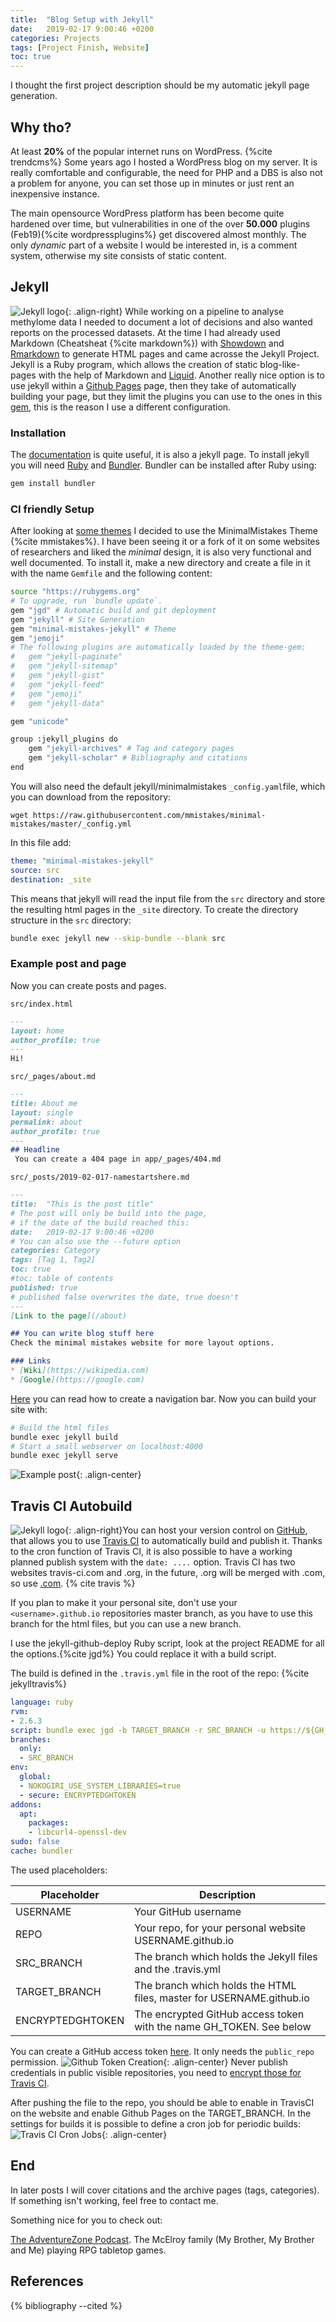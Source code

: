 ```yaml
---
title:  "Blog Setup with Jekyll"
date:   2019-02-17 9:00:46 +0200
categories: Projects
tags: [Project Finish, Website]
toc: true
---
```

I thought the first project description should be my automatic jekyll page generation.

## Why tho?
At least **20%** of the popular internet runs on WordPress. {%cite trendcms%} Some years ago I hosted a WordPress blog on my server. It is really comfortable and configurable, the need for PHP and a DBS is also not a problem for anyone, you can set those up in minutes or just rent an inexpensive instance.

The main opensource WordPress platform has been become quite hardened over time, but vulnerabilities in one of the over **50.000** plugins (Feb19){%cite wordpressplugins%} get discovered almost monthly.  The only _dynamic_ part of a website I would be interested in, is a comment system, otherwise my site consists of static content.

## Jekyll
![Jekyll logo](/assets/images/jekylllogo.png){: .align-right} While working on a pipeline to analyse methylome data I needed to document a lot of decisions and also wanted reports on the processed datasets. At the time I had already used Markdown (Cheatsheat {%cite markdown%}) with [Showdown](https://github.com/showdownjs/showdown) and [Rmarkdown](https://rmarkdown.rstudio.com) to generate HTML pages and came acrosse the Jekyll Project. Jekyll is a Ruby program, which allows the creation of static blog-like-pages with the help of Markdown and [Liquid](https://shopify.github.io/liquid/).
Another really nice option is to use jekyll within a [Github Pages](https://pages.github.com) page, then they take of automatically building your page, but they limit the plugins you can use to the ones in this [gem](https://github.com/github/pages-gem), this is the reason I use a different configuration.

### Installation 
The  [documentation](https://jekyllrb.com/docs/) is quite useful, it is also a jekyll page. To install jekyll you will need [Ruby](https://www.ruby-lang.org/en/documentation/installation/) and [Bundler](https://bundler.io/#getting-started). Bundler can be installed after Ruby using:
``` sh
gem install bundler
```

### CI friendly Setup 
After looking at [some themes](http://jekyllthemes.org) I decided to use the MinimalMistakes Theme {%cite mmistakes%}. I have been seeing it or a fork of it on some websites of researchers and liked the *minimal* design, it is also very functional and well documented. To install it, make a new directory and create a file in it with the name `Gemfile` and the following content:

``` sh
source "https://rubygems.org"
# To upgrade, run `bundle update`.
gem "jgd" # Automatic build and git deployment
gem "jekyll" # Site Generation
gem "minimal-mistakes-jekyll" # Theme
gem "jemoji"
# The following plugins are automatically loaded by the theme-gem:
#   gem "jekyll-paginate"
#   gem "jekyll-sitemap"
#   gem "jekyll-gist"
#   gem "jekyll-feed"
#   gem "jemoji"
#   gem "jekyll-data"

gem "unicode"

group :jekyll_plugins do
    gem "jekyll-archives" # Tag and category pages
    gem "jekyll-scholar" # Bibliography and citations
end
```

You will also need the default jekyll/minimalmistakes `_config.yaml`file, which you can download from the repository:
```
wget https://raw.githubusercontent.com/mmistakes/minimal-mistakes/master/_config.yml
```

In this file add:
``` yml
theme: "minimal-mistakes-jekyll"
source: src
destination: _site
```

This means that jekyll will read the input file from the `src` directory and store the resulting html pages in the `_site` directory.
To create the directory structure in the `src` directory:
``` sh
bundle exec jekyll new --skip-bundle --blank src
```

### Example post and page
Now you can create posts and pages.

`src/index.html`
```` md
---
layout: home
author_profile: true 
---
Hi!
````


`src/_pages/about.md`
```` md
---
title: About me
layout: single
permalink: about
author_profile: true 
---
## Headline
 You can create a 404 page in app/_pages/404.md
````

`src/_posts/2019-02-017-namestartshere.md`
```` md
---
title:  "This is the post title"
# The post will only be build into the page, 
# if the date of the build reached this:
date:   2019-02-17 9:00:46 +0200 
# You can also use the --future option
categories: Category
tags: [Tag 1, Tag2]
toc: true
#toc: table of contents
published: true 
# published false overwrites the date, true doesn't
---
[Link to the page](/about)

## You can write blog stuff here
Check the minimal mistakes website for more layout options.

### Links
* [Wiki](https://wikipedia.com)
* [Google](https://google.com)
````

[Here](https://mmistakes.github.io/minimal-mistakes/docs/navigation/) you can read how to create a navigation bar. Now you can build your site with:
``` sh
# Build the html files
bundle exec jekyll build
# Start a small webserver on localhost:4000
bundle exec jekyll serve
```
![Example post](/assets/images/jekyllresult.png){: .align-center}

## Travis CI Autobuild
![Jekyll logo](/assets/images/TravisCI-Mascot-1.png){: .align-right}You can host your version control on [GitHub](https://github.com), that allows you to use [Travis CI](https://travis-ci.com) to automatically build and publish it. Thanks to the cron function of Travis CI, it is also possible to have a working planned publish system with the `date: ....` option. Travis CI has two websites travis-ci.com and .org, in the future, .org will be merged with .com, so use [.com](https://travis-ci.com). {% cite travis %}

If you plan to make it your personal site, don't use your `<username>.github.io` repositories master branch, as you have to use this branch for the html files, but you can use a new branch.

I use the jekyll-github-deploy Ruby script, look at the project README for all the options.{%cite jgd%} You could replace it with a build script.

The build is defined in the `.travis.yml` file in the root of the repo: {%cite jekylltravis%}
``` yml
language: ruby
rvm:
- 2.6.3
script: bundle exec jgd -b TARGET_BRANCH -r SRC_BRANCH -u https://${GH_TOKEN}@github.com/USERNAME/REPO.git
branches:
  only:
  - SRC_BRANCH
env:
  global:
  - NOKOGIRI_USE_SYSTEM_LIBRARIES=true
  - secure: ENCRYPTEDGHTOKEN
addons:
  apt:
    packages:
    - libcurl4-openssl-dev
sudo: false
cache: bundler
```

The used placeholders:

| Placeholder|Description |
|--------------|-----------|
| USERNAME | Your GitHub username |
| REPO | Your repo, for your personal website USERNAME.github.io |
| SRC_BRANCH | The branch which holds the Jekyll files and the .travis.yml |
| TARGET_BRANCH | The branch which holds the HTML files, master for USERNAME.github.io|
| ENCRYPTEDGHTOKEN | The encrypted GitHub access token with the name GH_TOKEN. See below |

You can create a GitHub access token [here](https://github.com/settings/tokens). It only needs the `public_repo` permission.
![Github Token Creation](/assets/images/ghtoken.png){: .align-center}
Never publish credentials in public visible repositories, you need to [encrypt those for Travis CI](https://docs.travis-ci.com/user/encryption-keys/). 

After pushing the file to the repo, you should be able to enable in TravisCI on the website and enable Github Pages on the TARGET_BRANCH.  In the settings for builds it is possible to define a cron job for periodic builds:
![Travis CI Cron Jobs](/assets/images/traviscron.png){: .align-center}
## End
In later posts I will cover citations and the archive pages (tags, categories). If something isn't working, feel free to contact me.


Something nice for you to check out:

[The AdventureZone Podcast](https://www.maximumfun.org/shows/adventure-zone). The McElroy family (My Brother, My Brother and Me) playing RPG tabletop games.

## References
{% bibliography --cited %}
